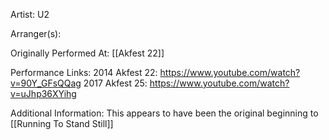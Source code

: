 Artist: U2

  

Arranger(s): 

  

Originally Performed At: [[Akfest 22]]

  

Performance Links:
2014 Akfest 22: https://www.youtube.com/watch?v=90Y_GFsQQag
2017 Akfest 25: https://www.youtube.com/watch?v=uJhp36XYihg
  

Additional Information: This appears to have been the original beginning to [[Running To Stand Still]]